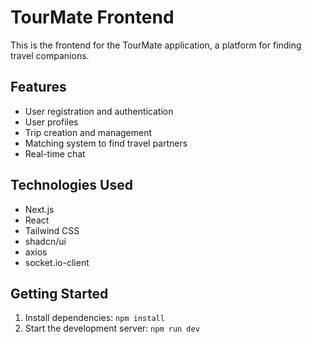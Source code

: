 # TourMate Frontend

This is the frontend for the TourMate application, a platform for finding travel companions.

## Features

- User registration and authentication
- User profiles
- Trip creation and management
- Matching system to find travel partners
- Real-time chat

## Technologies Used

- Next.js
- React
- Tailwind CSS
- shadcn/ui
- axios
- socket.io-client

## Getting Started

1.  Install dependencies: `npm install`
2.  Start the development server: `npm run dev`
